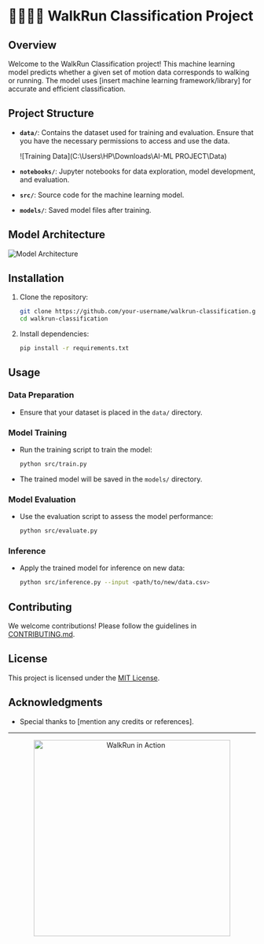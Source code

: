 # 🚶‍♂️🏃‍♀️ WalkRun Classification Project



## Overview

Welcome to the WalkRun Classification project! This machine learning model predicts whether a given set of motion data corresponds to walking or running. The model uses [insert machine learning framework/library] for accurate and efficient classification.

## Project Structure

- **`data/`**: Contains the dataset used for training and evaluation. Ensure that you have the necessary permissions to access and use the data.

  ![Training Data](C:\Users\HP\Downloads\AI-ML PROJECT\Data)

- **`notebooks/`**: Jupyter notebooks for data exploration, model development, and evaluation.

- **`src/`**: Source code for the machine learning model.

- **`models/`**: Saved model files after training.  

## Model Architecture

![Model Architecture](.png)


## Installation

1. Clone the repository:

    ```bash
    git clone https://github.com/your-username/walkrun-classification.git
    cd walkrun-classification
    ```

2. Install dependencies:

    ```bash
    pip install -r requirements.txt
    ```

## Usage

### Data Preparation

- Ensure that your dataset is placed in the `data/` directory.

### Model Training

- Run the training script to train the model:

    ```bash
    python src/train.py
    ```

- The trained model will be saved in the `models/` directory.

### Model Evaluation

- Use the evaluation script to assess the model performance:

    ```bash
    python src/evaluate.py
    ```

### Inference

- Apply the trained model for inference on new data:

    ```bash
    python src/inference.py --input <path/to/new/data.csv>
    ```

## Contributing

We welcome contributions! Please follow the guidelines in [CONTRIBUTING.md](CONTRIBUTING.md).

## License

This project is licensed under the [MIT License](LICENSE).

## Acknowledgments

- Special thanks to [mention any credits or references].

---

<p align="center">
  <img src="images/walkrun_gif.gif" alt="WalkRun in Action" width="400">
</p>


